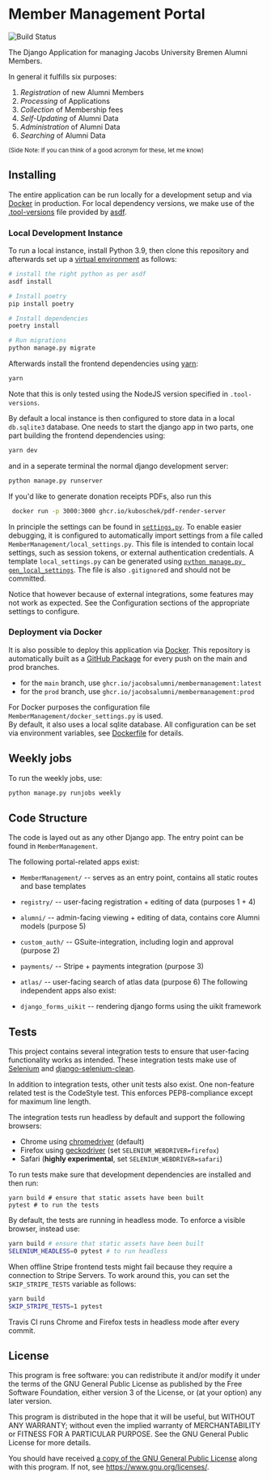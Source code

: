 # Member Management Portal

![Build Status](https://github.com/JacobsAlumni/MemberManagement/workflows/CI/badge.svg)

The Django Application for managing Jacobs University Bremen Alumni Members. 

In general it fulfills six purposes: 

1. *Registration* of new Alumni Members
2. *Processing* of Applications
3. *Collection* of Membership fees
4. *Self-Updating* of Alumni Data
5. *Administration* of Alumni Data
6. *Searching* of Alumni Data

<small>(Side Note: If you can think of a good acronym for these, let me know)</small>

## Installing

The entire application can be run locally for a development setup and via [Docker](https://www.docker.com/) in production. 
For local dependency versions, we make use of the [.tool-versions](./tool-versions) file provided by [asdf](https://asdf-vm.com/).

### Local Development Instance

To run a local instance, install Python 3.9, then clone this repository and afterwards set up a [virtual environment](https://docs.python.org/3/library/venv.html) as follows:

```bash
# install the right python as per asdf
asdf install

# Install poetry
pip install poetry

# Install dependencies
poetry install

# Run migrations
python manage.py migrate
```

Afterwards install the frontend dependencies using [yarn](https://yarnpkg.com/):

```bash
yarn
```

Note that this is only tested using the NodeJS version specified in `.tool-versions`.


By default a local instance is then configured to store data in a local `db.sqlite3` database. 
One needs to start the django app in two parts, one part building the frontend dependencies using:

```bash
yarn dev
```

and in a seperate terminal the normal django development server:

```bash
python manage.py runserver
```

If you'd like to generate donation receipts PDFs, also run this

```bash
 docker run -p 3000:3000 ghcr.io/kuboschek/pdf-render-server
```

In principle the settings can be found in [`settings.py`](MemberManagement/settings.py). 
To enable easier debugging, it is configured to automatically import settings from a file called `MemberManagement/local_settings.py`.
This file is intended to contain local settings, such as session tokens, or external authentication credentials. 
A template `local_settings.py` can be generated using [`python manage.py gen_local_settings`](MemberManagement/management/commands/gen_local_settings.py). 
The file is also `.gitignore`d and should not be committed. 

Notice that however because of external integrations, some features may not work as expected. 
See the Configuration sections of the appropriate settings to configure. 

### Deployment via Docker

It is also possible to deploy this application via [Docker](https://www.docker.com/). 
This repository is automatically built as a [GitHub Package](https://github.com/users/jacobsalumni/packages/container/package/membermanagement) for every push on the main and prod branches.
- for the `main` branch, use `ghcr.io/jacobsalumni/membermanagement:latest`
- for the `prod` branch, use `ghcr.io/jacobsalumni/membermanagement:prod`

For Docker purposes the configuration file `MemberManagement/docker_settings.py` is used.  
By default, it also uses a local sqlite database. 
All configuration can be set via environment variables, see [Dockerfile](Dockerfile) for details. 

## Weekly jobs

To run the weekly jobs, use:

```bash
python manage.py runjobs weekly
```

## Code Structure

The code is layed out as any other Django app.
The entry point can be found in `MemberManagement`. 

The following portal-related apps exist:

- `MemberManagement/` -- serves as an entry point, contains all static routes and base templates
- `registry/` -- user-facing registration + editing of data (purposes 1 + 4)
- `alumni/` -- admin-facing viewing + editing of data, contains core Alumni models (purpose 5)
- `custom_auth/` -- GSuite-integration, including login and approval (purpose 2)
- `payments/` -- Stripe + payments integration (purpose 3)
- `atlas/` -- user-facing search of atlas data (purpose 6)
The following independent apps also exist:

- `django_forms_uikit` -- rendering django forms using the uikit framework

## Tests

This project contains several integration tests to ensure that user-facing functionality works as intended. 
These integration tests make use of [Selenium](https://docs.seleniumhq.org) and [django-selenium-clean](https://github.com/aptiko/django-selenium-clean). 

In addition to integration tests, other unit tests also exist. 
One non-feature related test is the CodeStyle test. This enforces PEP8-compliance except for maximum line length.

The integration tests run headless by default and support the following browsers:
- Chrome using [chromedriver](https://sites.google.com/a/chromium.org/chromedriver/) (default)
- Firefox using [geckodriver](https://github.com/mozilla/geckodriver) (set `SELENIUM_WEBDRIVER=firefox`)
- Safari (__highly experimental__, set `SELENIUM_WEBDRIVER=safari`)

To run tests make sure that development dependencies are installed and then run:

```
yarn build # ensure that static assets have been built
pytest # to run the tests
```

By default, the tests are running in headless mode. 
To enforce a visible browser, instead use:

```bash
yarn build # ensure that static assets have been built
SELENIUM_HEADLESS=0 pytest # to run headless
```

When offline Stripe frontend tests might fail because they require a connection to Stripe Servers. 
To work around this, you can set the `SKIP_STRIPE_TESTS` variable as follows:

```bash
yarn build
SKIP_STRIPE_TESTS=1 pytest
```

Travis CI runs Chrome and Firefox tests in headless mode after every commit.  

## License

This program is free software: you can redistribute it and/or modify
it under the terms of the GNU General Public License as published by
the Free Software Foundation, either version 3 of the License, or
(at your option) any later version.

This program is distributed in the hope that it will be useful,
but WITHOUT ANY WARRANTY; without even the implied warranty of
MERCHANTABILITY or FITNESS FOR A PARTICULAR PURPOSE.  See the
GNU General Public License for more details.

You should have received [a copy of the GNU General Public License](./LICENSE)
along with this program.  If not, see <https://www.gnu.org/licenses/>.
